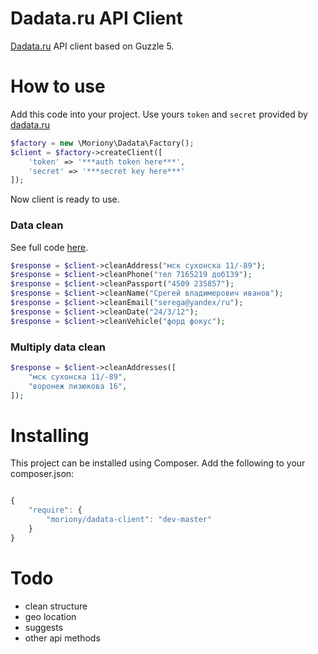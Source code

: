 Dadata.ru API Client
==========
[Dadata.ru](http://dadata.ru) API client based on Guzzle 5.

How to use
==========

Add this code into your project. Use yours `token` and `secret` provided by [dadata.ru](http://dadata.ru)

```php
$factory = new \Moriony\Dadata\Factory();
$client = $factory->createClient([
    'token' => '***auth token here***',
    'secret' => '***secret key here***'
]);
```

Now client is ready to use.

### Data clean

See full code [here](/examples/clean.php).

```php
$response = $client->cleanAddress("мск сухонска 11/-89");
$response = $client->cleanPhone("тел 7165219 доб139");
$response = $client->cleanPassport("4509 235857");
$response = $client->cleanName("Срегей владимерович иванов");
$response = $client->cleanEmail("serega@yandex/ru");
$response = $client->cleanDate("24/3/12");
$response = $client->cleanVehicle("форд фокус");
```

### Multiply data clean

```php
$response = $client->cleanAddresses([
    "мск сухонска 11/-89",
    "воронеж лизюкова 16",
]);
```

Installing
==========

This project can be installed using Composer. Add the following to your
composer.json:

```javascript

{
    "require": {
        "moriony/dadata-client": "dev-master"
    }
}
```

Todo
==========
- clean structure
- geo location
- suggests
- other api methods
